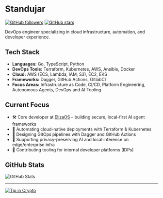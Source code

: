 # Standujar

[![GitHub followers](https://img.shields.io/github/followers/standujar?label=Follow&style=social)](https://github.com/standujar)
[![GitHub stars](https://img.shields.io/github/stars/standujar?label=Stars&style=social)](https://github.com/standujar)

DevOps engineer specializing in cloud infrastructure, automation, and developer experience.

## Tech Stack

- **Languages:** Go, TypeScript, Python  
- **DevOps Tools:** Terraform, Kubernetes, AWS, Ansible, Docker  
- **Cloud:** AWS (ECS, Lambda, IAM, S3), EC2, EKS  
- **Frameworks:** Dagger, GitHub Actions, GitlabCI
- **Focus Areas:** Infrastructure as Code, CI/CD, Platform Engineering, Autonomous Agents, DevOps and AI Tooling

## Current Focus

- 🛠️ Core developer at [ElizaOS](https://github.com/elizaos) – building secure, local-first AI agent frameworks  
- 🚀 Automating cloud-native deployments with Terraform & Kubernetes  
- 🔁 Designing GitOps pipelines with Dagger and GitHub Actions  
- 🧠 Supporting privacy-preserving AI and local inference on edge/enterprise infra  
- 🧰 Contributing tooling for internal developer platforms (IDPs)

## GitHub Stats

![GitHub Stats](https://github-readme-stats.vercel.app/api?username=standujar&show_icons=true&theme=transparent&hide_border=true&hide_rank=true&include_all_commits=true&hide=stars)

---

[![Tip in Crypto](https://tip.md/badge.svg)](https://tip.md/standujar)

<!-- WALLET-LINKING-BEGIN
{
  "lastUpdated": "2025-06-01T10:26:00.770Z",
  "wallets": [
    {
      "chain": "ethereum",
      "address": "0xf1d1CC42C3Cc1eE1A42D9eCbBa55E1C8cb4E1F04"
    },
    {
      "chain": "solana",
      "address": "F6z7JdDQH6Yo7bopZegyKqzPnti4QfrVut6oacGsR2a3"
    }
  ]
}
WALLET-LINKING-END -->
